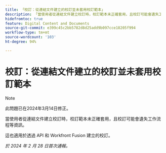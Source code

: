 ```yaml
---
title: 「校訂：從連結文件建立的校訂並未套用校訂範本」
description: 「當使用者從連結文件建立校訂時，校訂範本未正確套用，且校訂可能會遺失工作流程等資訊。」
hidefromtoc: true
feature: Digital Content and Documents
source-git-commit: e399c45c2bb5782d8d25add9b097cce18205f994
workflow-type: tm+mt
source-wordcount: '103'
ht-degree: 94%

---
```



# 校訂：從連結文件建立的校訂並未套用校訂範本

<!--On WF, WFF, WFP TOCs-->

>[!NOTE]
>
>此問題已在2024年3月14日修正。

當使用者從連結文件建立校訂時，校訂範本未正確套用，且校訂可能會遺失工作流程等資訊。

這也適用於透過 API 和 Workfront Fusion 建立的校訂。

_於 2024 年 2 月 28 日首次通報。_
